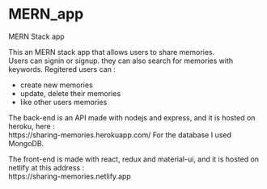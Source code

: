 # MERN_app
MERN Stack app
<p align="left">
  This an MERN stack app that allows users to share memories.<br>
  Users can signin or signup.
  they can also search for memories with keywords.
  Regitered users can :
   <ul>
     <li>create new memories</li>
     <li>update, delete their memories</li>
     <li>like other users memories</li>
   </ul>
</p>
<p align="left">
  The back-end is an API made with nodejs and express, and it is hosted on heroku, here : <br>
  <span style="text-align: center">https://sharing-memories.herokuapp.com/</span>
  For the database I used MongoDB.
</p>
<p>
  The front-end is made with react, redux and material-ui, and it is hosted on netlify at this address :<br>
  <span style="text-align: center">https://sharing-memories.netlify.app</span>
</p>
